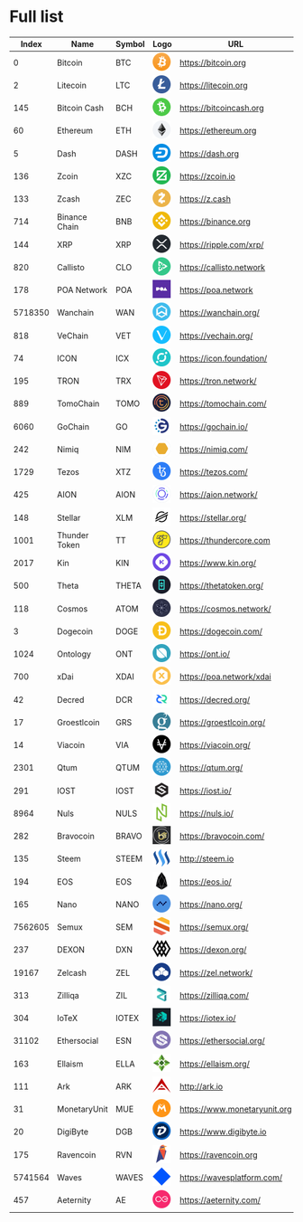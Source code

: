 # Full list

| Index   | Name          | Symbol | Logo                                                                                                   | URL                            |
| ------- | ------------- | ------ | ------------------------------------------------------------------------------------------------------ | ------------------------------ |
| 0       | Bitcoin       | BTC    | <img src="https://raw.githubusercontent.com/TrustWallet/tokens/master/coins/0.png" width="32" />       | <https://bitcoin.org>          |
| 2       | Litecoin      | LTC    | <img src="https://raw.githubusercontent.com/TrustWallet/tokens/master/coins/2.png" width="32" />       | <https://litecoin.org>         |
| 145     | Bitcoin Cash  | BCH    | <img src="https://raw.githubusercontent.com/TrustWallet/tokens/master/coins/145.png" width="32" />     | <https://bitcoincash.org>      |
| 60      | Ethereum      | ETH    | <img src="https://raw.githubusercontent.com/TrustWallet/tokens/master/coins/60.png" width="32" />      | <https://ethereum.org>         |
| 5       | Dash          | DASH   | <img src="https://raw.githubusercontent.com/TrustWallet/tokens/master/coins/5.png" width="32" />       | <https://dash.org>             |
| 136     | Zcoin         | XZC    | <img src="https://raw.githubusercontent.com/TrustWallet/tokens/master/coins/136.png" width="32" />     | <https://zcoin.io>             |
| 133     | Zcash         | ZEC    | <img src="https://raw.githubusercontent.com/TrustWallet/tokens/master/coins/133.png" width="32" />     | <https://z.cash>               |
| 714     | Binance Chain | BNB    | <img src="https://raw.githubusercontent.com/TrustWallet/tokens/master/coins/714.png" width="32" />     | <https://binance.org>          |
| 144     | XRP           | XRP    | <img src="https://raw.githubusercontent.com/TrustWallet/tokens/master/coins/144.png" width="32" />     | <https://ripple.com/xrp/>      |
| 820     | Callisto      | CLO    | <img src="https://raw.githubusercontent.com/TrustWallet/tokens/master/coins/820.png" width="32" />     | <https://callisto.network>     |
| 178     | POA Network   | POA    | <img src="https://raw.githubusercontent.com/TrustWallet/tokens/master/coins/178.png" width="32" />     | <https://poa.network>          |
| 5718350 | Wanchain      | WAN    | <img src="https://raw.githubusercontent.com/TrustWallet/tokens/master/coins/5718350.png" width="32" /> | <https://wanchain.org/>        |
| 818     | VeChain       | VET    | <img src="https://raw.githubusercontent.com/TrustWallet/tokens/master/coins/818.png" width="32" />     | <https://vechain.org/>         |
| 74      | ICON          | ICX    | <img src="https://raw.githubusercontent.com/TrustWallet/tokens/master/coins/74.png" width="32" />      | <https://icon.foundation/>     |
| 195     | TRON          | TRX    | <img src="https://raw.githubusercontent.com/TrustWallet/tokens/master/coins/195.png" width="32" />     | <https://tron.network/>        |
| 889     | TomoChain     | TOMO   | <img src="https://raw.githubusercontent.com/TrustWallet/tokens/master/coins/889.png" width="32" />     | <https://tomochain.com/>       |
| 6060    | GoChain       | GO     | <img src="https://raw.githubusercontent.com/TrustWallet/tokens/master/coins/6060.png" width="32" />    | <https://gochain.io/>          |
| 242     | Nimiq         | NIM    | <img src="https://raw.githubusercontent.com/TrustWallet/tokens/master/coins/242.png" width="32" />     | <https://nimiq.com/>           |
| 1729    | Tezos         | XTZ    | <img src="https://raw.githubusercontent.com/TrustWallet/tokens/master/coins/1729.png" width="32" />    | <https://tezos.com/>           |
| 425     | AION          | AION   | <img src="https://raw.githubusercontent.com/TrustWallet/tokens/master/coins/425.png" width="32" />     | <https://aion.network/>        |
| 148     | Stellar       | XLM    | <img src="https://raw.githubusercontent.com/TrustWallet/tokens/master/coins/148.png" width="32" />     | <https://stellar.org/>         |
| 1001    | Thunder Token | TT     | <img src="https://raw.githubusercontent.com/TrustWallet/tokens/master/coins/1001.png" width="32" />    | <https://thundercore.com>      |
| 2017    | Kin           | KIN    | <img src="https://raw.githubusercontent.com/TrustWallet/tokens/master/coins/2017.png" width="32" />    | <https://www.kin.org/>         |
| 500     | Theta         | THETA  | <img src="https://raw.githubusercontent.com/TrustWallet/tokens/master/coins/500.png" width="32" />     | <https://thetatoken.org/>      |
| 118     | Cosmos        | ATOM   | <img src="https://raw.githubusercontent.com/TrustWallet/tokens/master/coins/118.png" width="32" />     | <https://cosmos.network/>      |
| 3       | Dogecoin      | DOGE   | <img src="https://raw.githubusercontent.com/TrustWallet/tokens/master/coins/3.png" width="32" />       | <https://dogecoin.com/>        |
| 1024    | Ontology      | ONT    | <img src="https://raw.githubusercontent.com/TrustWallet/tokens/master/coins/1024.png" width="32" />    | <https://ont.io/>              |
| 700     | xDai          | XDAI   | <img src="https://raw.githubusercontent.com/TrustWallet/tokens/master/coins/700.png" width="32" />     | <https://poa.network/xdai>     |
| 42      | Decred        | DCR    | <img src="https://raw.githubusercontent.com/TrustWallet/tokens/master/coins/42.png" width="32" />      | <https://decred.org/>          |
| 17      | Groestlcoin   | GRS    | <img src="https://raw.githubusercontent.com/TrustWallet/tokens/master/coins/17.png" width="32" />      | <https://groestlcoin.org/>     |
| 14      | Viacoin       | VIA    | <img src="https://raw.githubusercontent.com/TrustWallet/tokens/master/coins/14.png" width="32" />      | <https://viacoin.org/>         |
| 2301    | Qtum          | QTUM   | <img src="https://raw.githubusercontent.com/TrustWallet/tokens/master/coins/2301.png" width="32" />    | <https://qtum.org/>            |
| 291     | IOST          | IOST   | <img src="https://raw.githubusercontent.com/TrustWallet/tokens/master/coins/291.png" width="32" />     | <https://iost.io/>             |
| 8964    | Nuls          | NULS   | <img src="https://raw.githubusercontent.com/TrustWallet/tokens/master/coins/8964.png" width="32" />    | <https://nuls.io/>             |
| 282     | Bravocoin     | BRAVO  | <img src="https://raw.githubusercontent.com/TrustWallet/tokens/master/coins/282.png" width="32" />     | <https://bravocoin.com/>       |
| 135     | Steem         | STEEM  | <img src="https://raw.githubusercontent.com/TrustWallet/tokens/master/coins/135.png" width="32" />     | <http://steem.io>              |
| 194     | EOS           | EOS    | <img src="https://raw.githubusercontent.com/TrustWallet/tokens/master/coins/194.png" width="32" />     | <https://eos.io/>              |
| 165     | Nano          | NANO   | <img src="https://raw.githubusercontent.com/TrustWallet/tokens/master/coins/165.png" width="32" />     | <https://nano.org/>            |
| 7562605 | Semux         | SEM    | <img src="https://raw.githubusercontent.com/TrustWallet/tokens/master/coins/7562605.png" width="32" /> | <https://semux.org/>           |
| 237     | DEXON         | DXN    | <img src="https://raw.githubusercontent.com/TrustWallet/tokens/master/coins/237.png" width="32" />     | <https://dexon.org/>           |
| 19167   | Zelcash       | ZEL    | <img src="https://raw.githubusercontent.com/TrustWallet/tokens/master/coins/19167.png" width="32" />   | <https://zel.network/>         |
| 313     | Zilliqa       | ZIL    | <img src="https://raw.githubusercontent.com/TrustWallet/tokens/master/coins/313.png" width="32" />     | <https://zilliqa.com/>         |
| 304     | IoTeX         | IOTEX  | <img src="https://raw.githubusercontent.com/TrustWallet/tokens/master/coins/304.png" width="32" />     | <https://iotex.io/>            |
| 31102   | Ethersocial   | ESN    | <img src="https://raw.githubusercontent.com/TrustWallet/tokens/master/coins/31102.png" width="32" />   | <https://ethersocial.org/>     |
| 163     | Ellaism       | ELLA   | <img src="https://raw.githubusercontent.com/TrustWallet/tokens/master/coins/163.png" width="32" />     | <https://ellaism.org/>         |
| 111     | Ark           | ARK    | <img src="https://raw.githubusercontent.com/TrustWallet/tokens/master/coins/111.png" width="32" />     | <http://ark.io>                |
| 31      | MonetaryUnit  | MUE    | <img src="https://raw.githubusercontent.com/TrustWallet/tokens/master/coins/31.png" width="32" />      | <https://www.monetaryunit.org> |
| 20      | DigiByte      | DGB    | <img src="https://raw.githubusercontent.com/TrustWallet/tokens/master/coins/20.png" width="32" />      | <https://www.digibyte.io>      |
| 175     | Ravencoin     | RVN    | <img src="https://raw.githubusercontent.com/TrustWallet/tokens/master/coins/175.png" width="32" />     | <https://ravencoin.org>        |
| 5741564 | Waves         | WAVES  | <img src="https://raw.githubusercontent.com/TrustWallet/tokens/master/coins/5741564.png" width="32" /> | <https://wavesplatform.com/>   |
| 457 | Aeternity     | AE     | <img src="https://raw.githubusercontent.com/TrustWallet/tokens/master/coins/457.png" width="32" />     | <https://aeternity.com/>       |

